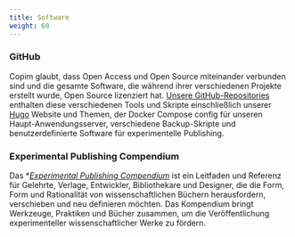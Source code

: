 ```yaml
---
title: Software
weight: 60
---
```


### GitHub

Copim glaubt, dass Open Access und Open Source miteinander verbunden sind und die gesamte Software, die während ihrer verschiedenen Projekte erstellt wurde, Open Source lizenziert hat. [Unsere GitHub-Repositories](https://github.com/COPIM) enthalten diese verschiedenen Tools und Skripte einschließlich unserer [Hugo](https://gohugo.io/) Website und Themen, der Docker Compose config für unseren Haupt-Anwendungsserver, verschiedene Backup-Skripte und benutzerdefinierte Software für experimentelle Publishing.

### Experimental Publishing Compendium

Das **[Experimental Publishing Compendium](https://compendium.copim.ac.uk/)* ist ein Leitfaden und Referenz für Gelehrte, Verlage, Entwickler, Bibliothekare und Designer, die die Form, Form und Rationalität von wissenschaftlichen Büchern herausfordern, verschieben und neu definieren möchten. Das Kompendium bringt Werkzeuge, Praktiken und Bücher zusammen, um die Veröffentlichung experimenteller wissenschaftlicher Werke zu fördern.